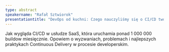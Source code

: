 ```yaml
---
type: abstract
speakername: "Rafał Sztwiorok"
presentationtitle: "DevOps od kuchni: Czego nauczyliśmy się o CI/CD tworząc software do CI/CD"
---
```

Jak wygląda CI/CD w usłudze SaaS, która uruchamia ponad 1 000 000 buildow miesięcznie. Opowiem o wyzwaniach, problemach i najlepszych praktykach Continuous Delivery w procesie developerskim.
